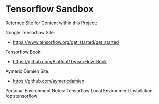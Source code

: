 # Tensorflow Sandbox

Refernce Site for Content within this Project:

Google Tensorflow Site:
- https://www.tensorflow.org/get_started/get_started

Tensorflow Book:
- https://github.com/BinRoot/TensorFlow-Book

Aymeric Damien Site:
- https://github.com/aymericdamien

Personal Environment Notes: 
Tensorflow Local Environment
Installation:  /opt/tensorflow
